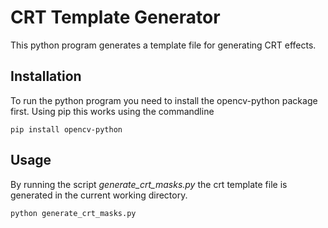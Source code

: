 # CRT Template Generator

This python program generates a template file for generating CRT effects.

## Installation

To run the python program you need to install the opencv-python package first.
Using pip this works using the commandline

~~~
pip install opencv-python
~~~

## Usage

By running the script *generate_crt_masks.py* the crt template file is generated in the current working directory.

~~~
python generate_crt_masks.py
~~~
